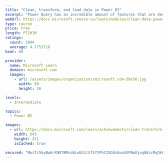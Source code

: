 ```yaml
---
title: "Clean, transform, and load data in Power BI"
excerpt: "Power Query has an incredible amount of features that are dedicated to helping you clean and prepare your data for analysis. You will learn how to simplify a complicated model, change data types, rename objects, and pivot data. You will also learn how to profile columns so that you know which columns have the valuable data that you’re seeking for deeper analytics."
webUrl: https://docs.microsoft.com/en-us/learn/modules/clean-data-power-bi/
type: course
price: Free
length: PT2H1M
ratings:
  count: 3094
  average: 4.7753716
heat: 60

provider:
  name: Microsoft Learn
  domain: microsoft.com
  images:
    - url: /assets/images/organizations/microsoft.com-50x50.jpg
      width: 50
      height: 50

levels:
  - Intermediate

topics:
  - Power BI

images:
  - url: https://docs.microsoft.com/learn/achievements/clean-transform-and-load-data-in-power-bi-social.png
    width: 643
    height: 321
    isCached: true

secured: "MwiTc5kyBw6rXN9TBMssWiuUGJ/5f57JPhCI5DUiGunUVPNwOjoq86zcMyQkBtuLqW0iLxj5GdM2Bb3Y8b3hIMZOxN4P6n2k/pJAwcLp6bcmzEzF5gNh8RXvI2cMXW7xsgZvQLL+xMH9ocD0QIoZAYJjfjH8x1I5ejB0NON4mWQ9iM6re4RXWX/THYmrLSYIwjYzGOyN2qPRzh9Vz9DVFdpFghHOt/H22cbZIiy0ygj/F10vLUwvGb5E5z+ErqTkB2V/wYfJ7S8fCvEEdZqYHabpdrRhHC8iYQdaWtPSO5j9fuCWO5JLJ6gRh5FGKvc6cnHOZ2E0mfBnDPkWpaGXgZ3voiIVFGCAzaQLj2k7Ysre+3dh4uwNDRyRlbIclnXh1Jj41G7fB0oMdE3gK+sg1WRlD9Yp6rwgPAzETM49u3w=;uyzUmlTDwZVcSOK/H3aq1A=="
---
```


